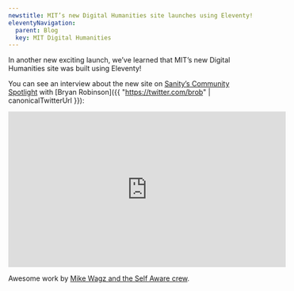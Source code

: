 ```yaml
---
newstitle: MIT’s new Digital Humanities site launches using Eleventy!
eleventyNavigation:
  parent: Blog
  key: MIT Digital Humanities
---
```

In another new exciting launch, we’ve learned that MIT’s new Digital Humanities site was built using Eleventy!

You can see an interview about the new site on [Sanity’s Community Spotlight](https://www.sanity.io/blog/community-digest-summer-edition-part-1#the-new-mit-digital-humanities-website-a6af0b533b78) with [Bryan Robinson]({{ "https://twitter.com/brob" | canonicalTwitterUrl }}):

<iframe width="560" height="315" src="https://www.youtube-nocookie.com/embed/7U-1WnXpAnc" frameborder="0" allow="accelerometer; autoplay; encrypted-media; gyroscope; picture-in-picture" allowfullscreen></iframe>

Awesome work by [Mike Wagz and the Self Aware crew](https://selfaware.studio/).